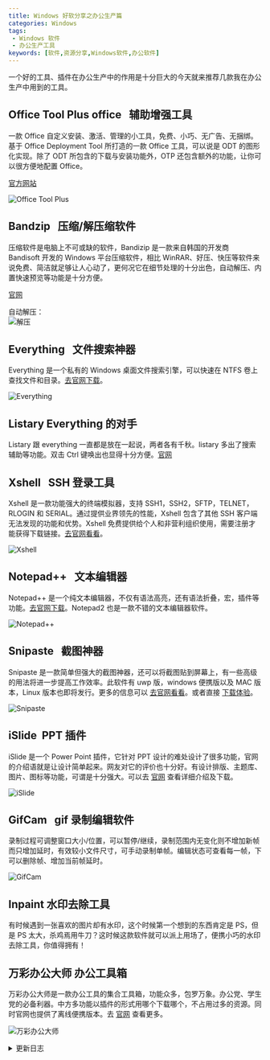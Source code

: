 ```yaml
---
title: Windows 好软分享之办公生产篇
categories: Windows
tags:
 - Windows 软件
 - 办公生产工具
keywords: [软件,资源分享,Windows软件,办公软件]
---
```


一个好的工具、插件在办公生产中的作用是十分巨大的今天就来推荐几款我在办公生产中用到的工具。

<!-- more -->

## Office Tool Plus office &nbsp; 辅助增强工具

一款 Office 自定义安装、激活、管理的小工具，免费、小巧、无广告、无捆绑。基于 Office Deployment Tool 所打造的一款 Office 工具，可以说是 ODT 的图形化实现。除了 ODT 所包含的下载与安装功能外，OTP 还包含额外的功能，让你可以很方便地配置 Office。

[官方网站](https://otp.landian.la/index.html)

![Office Tool Plus](https://blog-1253491707.piccd.myqcloud.com/images/OfficeToolPlus.png/style)

## Bandzip &nbsp; 压缩/解压缩软件

压缩软件是电脑上不可或缺的软件，Bandizip 是一款来自韩国的开发商 Bandisoft 开发的 Windows 平台压缩软件，相比 WinRAR、好压、快压等软件来说免费、简洁就足够让人心动了，更何况它在细节处理的十分出色，自动解压、内置快速预览等功能是十分方便。

[官网](https://www.bandisoft.com/bandizip/)

自动解压：  
![解压](https://blog-1253491707.piccd.myqcloud.com/images/Bandzip.gif/style)

## Everything &nbsp; 文件搜索神器

Everything 是一个私有的 Windows 桌面文件搜索引擎，可以快速在 NTFS 卷上查找文件和目录。[去官网下载](https://www.voidtools.com/)。

![Everything](https://blog-1253491707.piccd.myqcloud.com/images/Everything.png/style)

## Listary Everything 的对手

Listary 跟 everything 一直都是放在一起说，两者各有千秋。listary 多出了搜索辅助等功能。双击 Ctrl 键唤出也显得十分方便。[官网](https://www.listary.com/)

## Xshell &nbsp; SSH 登录工具

Xshell 是一款功能强大的终端模拟器，支持 SSH1，SSH2，SFTP，TELNET，RLOGIN 和 SERIAL。通过提供业界领先的性能，Xshell 包含了其他 SSH 客户端无法发现的功能和优势。Xshell 免费提供给个人和非营利组织使用，需要注册才能获得下载链接。[去官网看看](https://www.netsarang.com/download/down_form.html?code=622&downloadType=0&licenseType=1)。

![Xshell](https://blog-1253491707.piccd.myqcloud.com/images/Xshell.png/style)

## Notepad++ &nbsp; 文本编辑器

Notepad++ 是一个纯文本编辑器，不仅有语法高亮，还有语法折叠，宏，插件等功能。[去官网下载](https://notepad-plus-plus.org/)。Notepad2 也是一款不错的文本编辑器软件。

![Notepad++](https://blog-1253491707.piccd.myqcloud.com/images/notepad%2B%2B.png/style)

## Snipaste &nbsp; 截图神器

Snipaste 是一款简单但强大的截图神器，还可以将截图贴到屏幕上，有一些高级的用法将进一步提高工作效率。此软件有 uwp 版，windows 便携版以及 MAC 版本，Linux 版本也即将发行。更多的信息可以 [去官网看看](https://zh.snipaste.com/index.html)。或者直接 [下载体验](https://zh.snipaste.com/download.html)。

![Snipaste](https://blog-1253491707.piccd.myqcloud.com/images/Snipaste.png/style)

## iSlide &nbsp;PPT 插件

iSlide 是一个 Power Point 插件，它针对 PPT 设计的难处设计了很多功能，官网的介绍语就是让设计简单起来。网友对它的评价也十分好。有设计排版、主题库、图片、图标等功能，可谓是十分强大。可以去 [官网](https://www.islide.cc/) 查看详细介绍及下载。

![iSlide](https://blog-1253491707.piccd.myqcloud.com/images/islide.png/style)

## GifCam &nbsp; gif 录制编辑软件

录制过程可调整窗口大小/位置，可以暂停/继续，录制范围内无变化则不增加新帧而只增加延时，有效较小文件尺寸，可手动录制单帧。编辑状态可查看每一帧，下可以删除帧、增加当前帧延时。

![GifCam](https://blog-1253491707.piccd.myqcloud.com/images/gifcam.gif/style)

## Inpaint 水印去除工具

有时候遇到一张喜欢的图片却有水印，这个时候第一个想到的东西肯定是 PS，但是 PS 太大，杀鸡焉用牛刀？这时候这款软件就可以派上用场了，便携小巧的水印去除工具，你值得拥有！

## 万彩办公大师 办公工具箱

万彩办公大师是一款办公工具的集合工具箱，功能众多，包罗万象。办公党、学生党的必备利器。中方多功能以插件的形式用哪个下载哪个，不占用过多的资源。同时官网也提供了离线便携版本。去 [官网](http://www.wofficebox.com/) 查看更多。

![万彩办公大师](https://blog-1253491707.piccd.myqcloud.com/imgs/20190112163153.png/style)

<details><summary>更新日志</summary>
2019-01-12：添加 listary、inpaint、万彩办公大师
</details>
